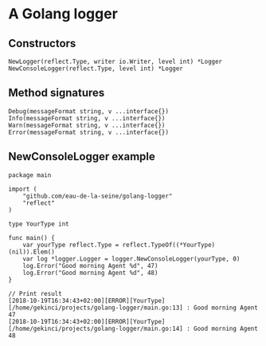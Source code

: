 # A Golang logger

## Constructors

    NewLogger(reflect.Type, writer io.Writer, level int) *Logger
    NewConsoleLogger(reflect.Type, level int) *Logger


## Method signatures

    Debug(messageFormat string, v ...interface{})
    Info(messageFormat string, v ...interface{})
    Warn(messageFormat string, v ...interface{})
    Error(messageFormat string, v ...interface{})


## NewConsoleLogger example

    package main

    import (
        "github.com/eau-de-la-seine/golang-logger"
        "reflect"
    )

    type YourType int

    func main() {
        var yourType reflect.Type = reflect.TypeOf((*YourType)(nil)).Elem()
        var log *logger.Logger = logger.NewConsoleLogger(yourType, 0)
        log.Error("Good morning Agent %d", 47)
        log.Error("Good morning Agent %d", 48)
    }

    // Print result
    [2018-10-19T16:34:43+02:00][ERROR][YourType][/home/gekinci/projects/golang-logger/main.go:13] : Good morning Agent 47
    [2018-10-19T16:34:43+02:00][ERROR][YourType][/home/gekinci/projects/golang-logger/main.go:14] : Good morning Agent 48


